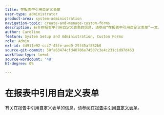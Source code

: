 ```yaml
---
title: 在报表中引用自定义表单
user-type: administrator
product-area: system-administration
navigation-topic: create-and-manage-custom-forms
description: 有关在报表中引用自定义表单的信息，请参阅“在报表中引用自定义表单”一文。
author: Caroline
feature: System Setup and Administration, Custom Forms
role: Admin
exl-id: 4d911e92-ccc7-45fe-aed9-29f45af582b0
source-git-commit: 50fa63474cfd40706e74507c3e4c231c1d97d463
workflow-type: tm+mt
source-wordcount: '48'
ht-degree: 0%

---
```


# 在报表中引用自定义表单

有关在报告中引用自定义表单的信息，请参阅[在报告中引用自定义表单](../../../reports-and-dashboards/reports/creating-and-managing-reports/reference-custom-form-report.md)。

